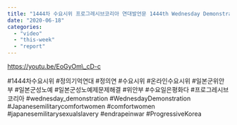 ```yaml
---
title: "1444차 수요시위 프로그레시브코리아 연대발언문 1444th Wednesday Demonstration Progressive Korea Solidarity Speech"
date: "2020-06-18"
categories: 
  - "video"
  - "this-week"
  - "report"
---
```


https://youtu.be/EoGyOm\_cD-c

#1444차수요시위 #정의기억연대 #정의연 #수요시위 #온라인수요시위 #일본군위안부 #일본군성노예 #일본군성노예제문제해결 #위안부 #수요일은평화다 #프로그레시브코리아 #wednesday\_demonstration #WednesdayDemonstration #Japanesemilitarycomfortwomen #comfortwomen #japanesemilitarysexualslavery #endrapeinwar #ProgressiveKorea
